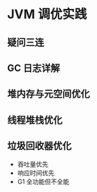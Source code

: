 # JVM 调优实践

## 疑问三连



## GC 日志详解



## 堆内存与元空间优化



## 线程堆栈优化



## 垃圾回收器优化

- 吞吐量优先
- 响应时间优先
- G1 全功能但不全能





